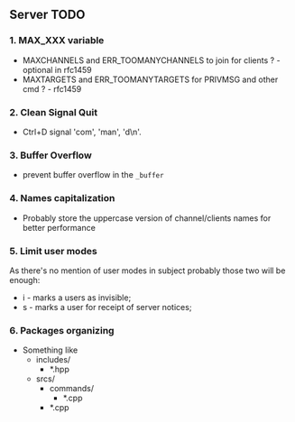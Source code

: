 ## Server TODO

### 1. MAX_XXX variable
- MAXCHANNELS and ERR_TOOMANYCHANNELS to join for clients ? - optional in rfc1459
- MAXTARGETS and ERR_TOOMANYTARGETS for PRIVMSG and other cmd ? - rfc1459

### 2. Clean Signal Quit
- Ctrl+D signal
  'com', 'man', 'd\n'.

### 3. Buffer Overflow
- prevent buffer overflow in the `_buffer`

### 4. Names capitalization
- Probably store the uppercase version of channel/clients names for better performance

### 5. Limit user modes
As there's no mention of user modes in subject probably those two will be enough:
- i - marks a users as invisible;
- s - marks a user for receipt of server notices;

### 6. Packages organizing
- Something like
  - includes/
    - *.hpp
  - srcs/ 
    - commands/
      - *.cpp
    - *.cpp